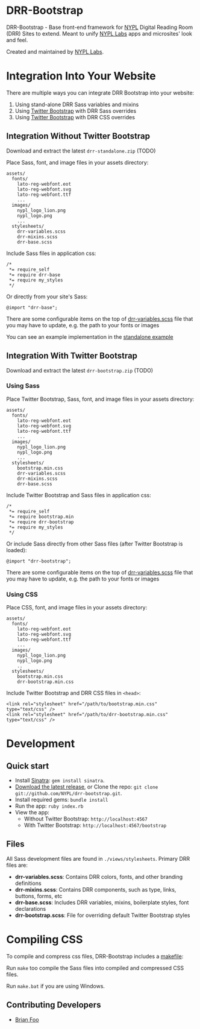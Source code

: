 DRR-Bootstrap
================

DRR-Bootstrap - Base front-end framework for [NYPL](http://www.nypl.org/) Digital Reading Room (DRR) Sites to extend. Meant to unify [NYPL Labs](http://www.nypl.org/collections/labs) apps and microsites' look and feel.

Created and maintained by [NYPL Labs](http://www.nypl.org/collections/labs).

# Integration Into Your Website

There are multiple ways you can integrate DRR Bootstrap into your website:

1. Using stand-alone DRR Sass variables and mixins
3. Using [Twitter Bootstrap](http://twitter.github.io/bootstrap/) with DRR Sass overrides
4. Using [Twitter Bootstrap](http://twitter.github.io/bootstrap/) with DRR CSS overrides

## Integration Without Twitter Bootstrap

Download and extract the latest `drr-standalone.zip` (TODO)

Place Sass, font, and image files in your assets directory:

```
assets/
  fonts/
    lato-reg-webfont.eot
    lato-reg-webfont.svg
    lato-reg-webfont.ttf
    ...
  images/
    nypl_logo_lion.png
    nypl_logo.png
    ...
  stylesheets/    
    drr-variables.scss
    drr-mixins.scss
    drr-base.scss
```

Include Sass files in application css:

```
/*
 *= require_self
 *= require drr-base
 *= require my_styles
 */
```

Or directly from your site's Sass:

```
@import "drr-base";
```

There are some configurable items on the top of [drr-variables.scss](views/stylesheets/drr-variables.scss) file that you may have to update, e.g. the path to your fonts or images

You can see an example implementation in the [standalone example](views/stylesheets/standalone-example.scss)

## Integration With Twitter Bootstrap

Download and extract the latest `drr-bootstrap.zip` (TODO)

### Using Sass

Place Twitter Bootstrap, Sass, font, and image files in your assets directory:

```
assets/
  fonts/
    lato-reg-webfont.eot
    lato-reg-webfont.svg
    lato-reg-webfont.ttf
    ...
  images/
    nypl_logo_lion.png
    nypl_logo.png
    ...
  stylesheets/
    bootstrap.min.css
    drr-variables.scss
    drr-mixins.scss
    drr-base.scss
```

Include Twitter Bootstrap and Sass files in application css:

```
/*
 *= require_self
 *= require bootstrap.min
 *= require drr-bootstrap
 *= require my_styles
 */
```

Or include Sass directly from other Sass files (after Twitter Bootstrap is loaded):

```
@import "drr-bootstrap";
```

There are some configurable items on the top of [drr-variables.scss](views/stylesheets/drr-variables.scss) file that you may have to update, e.g. the path to your fonts or images

### Using CSS

Place CSS, font, and image files in your assets directory:

```
assets/
  fonts/
    lato-reg-webfont.eot
    lato-reg-webfont.svg
    lato-reg-webfont.ttf
    ...
  images/
    nypl_logo_lion.png
    nypl_logo.png
    ..
  stylesheets/
    bootstrap.min.css
    drr-bootstrap.min.css
```

Include Twitter Bootstrap and DRR CSS files in `<head>`:

```
<link rel="stylesheet" href="/path/to/bootstrap.min.css" type="text/css" />
<link rel="stylesheet" href="/path/to/drr-bootstrap.min.css" type="text/css" />
```

# Development

## Quick start

- Install [Sinatra](http://www.sinatrarb.com/): `gem install sinatra`.
- [Download the latest release](https://github.com/NYPL/drr-bootstrap/zipball/master), or Clone the repo: `git clone git://github.com/NYPL/drr-bootstrap.git`.
- Install required gems: `bundle install`
- Run the app: `ruby index.rb`
- View the app:
  - Without Twitter Bootstrap: `http://localhost:4567`
  - With Twitter Bootstrap: `http://localhost:4567/bootstrap`

## Files

All Sass development files are found in `./views/stylesheets`. Primary DRR files are:

- **drr-variables.scss**: Contains DRR colors, fonts, and other branding definitions
- **drr-mixins.scss**: Contains DRR components, such as type, links, buttons, forms, etc
- **drr-base.scss**: Includes DRR variables, mixins, boilerplate styles, font declarations
- **drr-bootstrap.scss**: File for overriding default Twitter Bootstrap styles

# Compiling CSS

To compile and compress css files, DRR-Bootstrap includes a [makefile](Makefile):

Run `make` too compile the Sass files into compiled and compressed CSS files. 

Run `make.bat` if you are using Windows.

## Contributing Developers

* [Brian Foo](http://github.com/beefoo)

